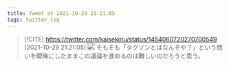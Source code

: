 ```yaml
---
title: Tweet at 2021-10-29 21:21:05
tags: twitter_log
---
```


> [!CITE] https://twitter.com/kaisekiriu/status/1454060720270700549 (2021-10-29 21:21:05)
> ![](https://twitter.com/kaisekiriu/status/1454060720270700549)
> そもそも「タクソンとはなんぞや？」という問いを曖昧にしたままこの議論を進めるのは難しいのだろうと思う。
